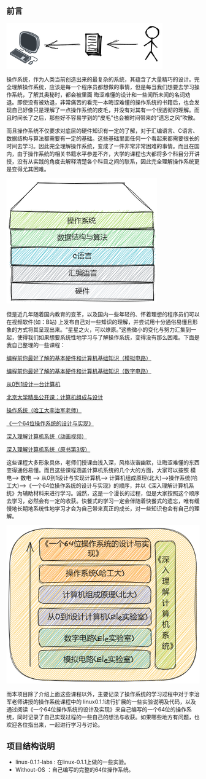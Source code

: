 ## 前言

![电脑](README.assets/computer.png)

操作系统，作为人类当前创造出来的最复杂的系统，其蕴含了大量精巧的设计。完全理解操作系统，应该是每一个程序员都想做的事情，但是每当我们想要去学习操作系统，了解其奥秘时，都会被里面 晦涩难懂的设计和一些闻所未闻的名词劝退。即使没有被劝退，非常痛苦的看完一本晦涩难懂的操作系统的书籍后，也会发现自己好像只是理解了一点操作系统的皮毛，并没有对其有一个很透彻的理解。而且时间长了之后，那些好不容易学到的"皮毛"也会被时间带来的“遗忘之风”吹散。

而且操作系统不仅要求对底层的硬件知识有一定的了解，对于汇编语言、C语言、数据结构与算法都需要有一定的基础。这些基础里面任何一个看起来都需要很长的时间去学习。因此完全理解操作系统，变成了一件非常非常困难的事情。而且在国内，由于操作系统的相关书籍水平参差不齐，大学的课程也大都将多个科目分开讲授，没有从实践的角度去解释清楚各个科目之间的联系，因此完全理解操作系统更是变得尤其困难。

![结构](README.assets/know.png)

但是近几年随着国内教育的变革，以及国内一些年轻的、怀着理想的程序员们可以在视频软件(如：B站) 上发布自己对一些知识的理解，并尝试用十分通俗易懂且形象的方式将其呈现出来。“星星之火，可以燎原。”这些微小的变化与努力汇集到一起，使得我们如果想要系统性地学习与了解操作系统，变得没有那么困难。下面是我自己整理的一些课程：

[编程前你最好了解的基本硬件和计算机基础知识（模拟电路）](https://www.bilibili.com/video/BV1774114798?spm_id_from=333.999.0.0)

[编程前你最好了解的基本硬件和计算机基础知识（数字电路）](https://www.bilibili.com/video/BV1Hi4y1t7zY?spm_id_from=333.999.0.0)

[从0到1设计一台计算机](https://www.bilibili.com/video/BV1wi4y157D3?spm_id_from=333.999.0.0)

[北京大学精品公开课：计算机组成与设计](https://www.bilibili.com/video/BV1tp4y197Av?spm_id_from=333.999.0.0)

[操作系统（哈工大李治军老师）](https://www.bilibili.com/video/BV1d4411v7u7?spm_id_from=333.999.0.0)

[《一个64位操作系统的设计与实现》](https://book.douban.com/subject/30222325/)

[深入理解计算机系统（动画视频）](https://www.bilibili.com/video/BV1cD4y1D7uR?spm_id_from=333.999.0.0)

[深入理解计算机系统（原书第3版）](https://www.baidu.com/link?url=LJBXAsJR1IDH_HU4Tnx1pUI25c7bjsIFAUxJQ61zheYRSsQqB2_5j8CKu-fYwdKHhvU3qsLeMPd7eW6_MS4K2a&wd=&eqid=92946e37000e3797000000066280ca29)

这些课程大多形象具体，老师们授课由浅入深，风格诙谐幽默，让晦涩难懂的东西变得通俗易懂。而且这些课程涵盖计算机系统的几个大的方面，大家可以按照 模电——> 数电 ——> 从0到1设计与实现计算机——> 计算机组成原理(北大)——>操作系统(哈工大)——>《一个64位操作系统的设计与实现》的顺序，并以《深入理解计算机系统》为辅助材料来进行学习。诚然，这是一个漫长的过程，但是大家按照这个顺序去学习，必然会有一定的收获。快餐式的学习一定会伴随着快餐式的遗忘，唯有缓慢地长期地系统性地学习才会为自己带来真正的成长，对一些知识也会有自己的理解。

![学习结构](README.assets/arch.png)

而本项目除了介绍上面这些课程以外，主要记录了操作系统的学习过程中对于李治军老师讲授的操作系统课程中的 linux0.1.1进行扩展的一些实验说明及代码，以及通过阅读《一个64位操作系统的设计及实现》来自己编写的一个64位的操作系统，同时记录了自己实现过程的一些自己的想法与收获。如果哪些地方有问题，也欢迎各位指出来，一起进行学习与讨论。

## 项目结构说明

- linux-0.1.1-labs : 在linux-0.1.1上做的一些实验。
- Without-OS ：自己编写的完整的64位操作系统。
